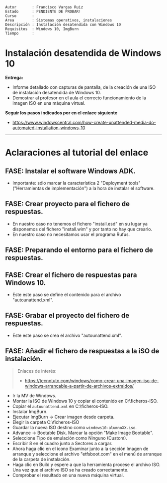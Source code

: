 
```
Autor       : Francisco Vargas Ruiz
Estado      : PENDIENTE DE PROBAR!
Curso       :
Area        : Sistemas operativos, instalaciones
Descripción : Instalación desatendida con Windows 10
Requisitos  : Windows 10, ImgBurn
Tiempo      :
```

# Instalación desatendida de Windows 10

**Entrega:**
* Informe detallado con capturas de pantalla, de la creación de una ISO de instalación desatendida de Windows 10.
* Demostrar al profesor en el aula el correcto funcionamiento de la imagen ISO en una máquina virtual.

**Seguir los pasos indicados por en el enlace siguiente**
* https://www.windowscentral.com/how-create-unattended-media-do-automated-installation-windows-10

---

# Aclaraciones al tutorial del enlace

## FASE: Instalar el software Windows ADK.

* Importante: sólo marcar la característica 2 "Deployment tools" ("Herramientas de implementación") a la hora de instalar el software.

## FASE: Crear proyecto para el fichero de respuestas.

* En nuestro caso no tenemos el fichero "install.esd" en su lugar ya disponemos del fichero "install.wim" y por tanto no hay que crearlo.
* En nuestro caso no necesitamos usar el programa Rufus.

## FASE: Preparando el entorno para el fichero de respuestas.

## FASE: Crear el fichero de respuestas para Windows 10.

* Este este paso se define el contenido para el archivo "autounattend.xml".

## FASE: Grabar el proyecto del fichero de respuestas.

* Este este paso se crea el archivo "autounattend.xml".

## FASE: Añadir el fichero de respuestas a la iSO de instalación.

> Enlaces de interés:
> * https://tecnotuto.com/windows/como-crear-una-imagen-iso-de-windows-arrancable-a-partir-de-archivos-extraidos/

* Ir la MV de Windows.
* Montar la ISO de Windows 10 y copiar el contenido en C:\ficheros-ISO.
* Copiar el `autounattend.xml` en C:\ficheros-ISO.
* Instalar ImgBurn.
* Ejecutar ImgBurn -> Crear imagen desde carpeta.
* Elegir la carpeta C:\ficheros-ISO
* Guardar la nueva ISO destino como `windows10-alumnoXX.iso`.
* Advance -> Bootable Disk. Marcar la opción "Make Image Bootable".
* Seleccione Tipo de emulación como Ninguno (Custom).
* Escribir 8 en el cuadro junto a Sectores a cargar.
* Ahora haga clic en el icono Examinar junto a la sección Imagen de arranque y seleccione el archivo "etfsboot.com" en el menú de arranque de la carpeta de instalación.
* Haga clic en Build y espere a que la herramienta procese el archivo ISO. Una vez que el archivo ISO se ha creado correctamente.
* Comprobar el resultado en una nueva máquina virtual.
